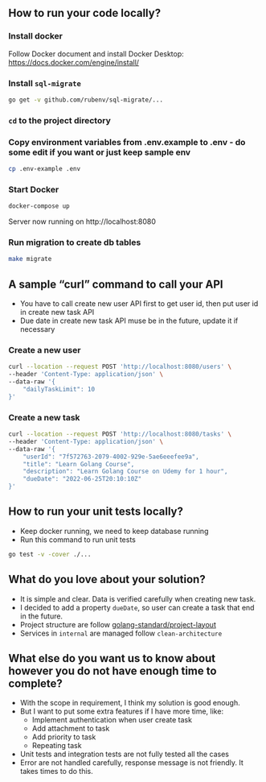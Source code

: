 ## How to run your code locally?

### Install docker
Follow Docker document and install Docker Desktop: https://docs.docker.com/engine/install/

### Install `sql-migrate`
```bash
go get -v github.com/rubenv/sql-migrate/...
```

### `cd` to the project directory

### Copy environment variables from .env.example to .env - do some edit if you want or just keep sample env
```bash
cp .env-example .env
```

### Start Docker
```bash
docker-compose up
```
Server now running on http://localhost:8080

### Run migration to create db tables
```bash
make migrate
```

## A sample “curl” command to call your API

- You have to call create new user API first to get user id, then put user id in create new task API
- Due date in create new task API muse be in the future, update it if necessary

### Create a new user
```bash
curl --location --request POST 'http://localhost:8080/users' \
--header 'Content-Type: application/json' \
--data-raw '{
    "dailyTaskLimit": 10
}'
```

### Create a new task
```bash
curl --location --request POST 'http://localhost:8080/tasks' \
--header 'Content-Type: application/json' \
--data-raw '{
    "userId": "7f572763-2079-4002-929e-5ae6eeefee9a",
    "title": "Learn Golang Course",
    "description": "Learn Golang Course on Udemy for 1 hour",
    "dueDate": "2022-06-25T20:10:10Z"
}'
```

## How to run your unit tests locally?
- Keep docker running, we need to keep database running
- Run this command to run unit tests
```bash
go test -v -cover ./...
```

## What do you love about your solution?
- It is simple and clear. Data is verified carefully when creating new task.
- I decided to add a property `dueDate`, so user can create a task that end in the future.
- Project structure are follow [golang-standard/project-layout](https://github.com/golang-standards/project-layout)
- Services in `internal` are managed follow `clean-architecture`

## What else do you want us to know about however you do not have enough time to complete?
- With the scope in requirement, I think my solution is good enough.
- But I want to put some extra features if I have more time, like:
  - Implement authentication when user create task
  - Add attachment to task
  - Add priority to task
  - Repeating task
- Unit tests and integration tests are not fully tested all the cases
- Error are not handled carefully, response message is not friendly. It takes times to do this.